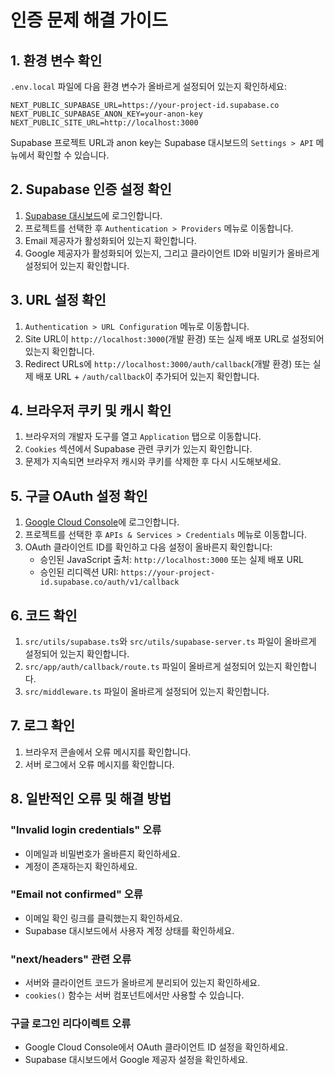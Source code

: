 # 인증 문제 해결 가이드

## 1. 환경 변수 확인

`.env.local` 파일에 다음 환경 변수가 올바르게 설정되어 있는지 확인하세요:

```
NEXT_PUBLIC_SUPABASE_URL=https://your-project-id.supabase.co
NEXT_PUBLIC_SUPABASE_ANON_KEY=your-anon-key
NEXT_PUBLIC_SITE_URL=http://localhost:3000
```

Supabase 프로젝트 URL과 anon key는 Supabase 대시보드의 `Settings > API` 메뉴에서 확인할 수 있습니다.

## 2. Supabase 인증 설정 확인

1. [Supabase 대시보드](https://app.supabase.com)에 로그인합니다.
2. 프로젝트를 선택한 후 `Authentication > Providers` 메뉴로 이동합니다.
3. Email 제공자가 활성화되어 있는지 확인합니다.
4. Google 제공자가 활성화되어 있는지, 그리고 클라이언트 ID와 비밀키가 올바르게 설정되어 있는지 확인합니다.

## 3. URL 설정 확인

1. `Authentication > URL Configuration` 메뉴로 이동합니다.
2. Site URL이 `http://localhost:3000`(개발 환경) 또는 실제 배포 URL로 설정되어 있는지 확인합니다.
3. Redirect URLs에 `http://localhost:3000/auth/callback`(개발 환경) 또는 실제 배포 URL + `/auth/callback`이 추가되어 있는지 확인합니다.

## 4. 브라우저 쿠키 및 캐시 확인

1. 브라우저의 개발자 도구를 열고 `Application` 탭으로 이동합니다.
2. `Cookies` 섹션에서 Supabase 관련 쿠키가 있는지 확인합니다.
3. 문제가 지속되면 브라우저 캐시와 쿠키를 삭제한 후 다시 시도해보세요.

## 5. 구글 OAuth 설정 확인

1. [Google Cloud Console](https://console.cloud.google.com/)에 로그인합니다.
2. 프로젝트를 선택한 후 `APIs & Services > Credentials` 메뉴로 이동합니다.
3. OAuth 클라이언트 ID를 확인하고 다음 설정이 올바른지 확인합니다:
   - 승인된 JavaScript 출처: `http://localhost:3000` 또는 실제 배포 URL
   - 승인된 리디렉션 URI: `https://your-project-id.supabase.co/auth/v1/callback`

## 6. 코드 확인

1. `src/utils/supabase.ts`와 `src/utils/supabase-server.ts` 파일이 올바르게 설정되어 있는지 확인합니다.
2. `src/app/auth/callback/route.ts` 파일이 올바르게 설정되어 있는지 확인합니다.
3. `src/middleware.ts` 파일이 올바르게 설정되어 있는지 확인합니다.

## 7. 로그 확인

1. 브라우저 콘솔에서 오류 메시지를 확인합니다.
2. 서버 로그에서 오류 메시지를 확인합니다.

## 8. 일반적인 오류 및 해결 방법

### "Invalid login credentials" 오류

- 이메일과 비밀번호가 올바른지 확인하세요.
- 계정이 존재하는지 확인하세요.

### "Email not confirmed" 오류

- 이메일 확인 링크를 클릭했는지 확인하세요.
- Supabase 대시보드에서 사용자 계정 상태를 확인하세요.

### "next/headers" 관련 오류

- 서버와 클라이언트 코드가 올바르게 분리되어 있는지 확인하세요.
- `cookies()` 함수는 서버 컴포넌트에서만 사용할 수 있습니다.

### 구글 로그인 리다이렉트 오류

- Google Cloud Console에서 OAuth 클라이언트 ID 설정을 확인하세요.
- Supabase 대시보드에서 Google 제공자 설정을 확인하세요. 